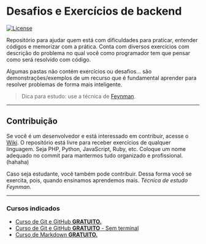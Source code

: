 # Desafios e Exercícios de backend
[![License](https://badgen.net/badge/license/MIT/blue)][license]

Repositório para ajudar quem está com dificuldades para praticar, entender códigos e memorizar com a prática. Conta com diversos exercícios com descrição do problema no qual você como programador tem que pensar como será resolvido com código.

Algumas pastas não contém exercícios ou desafios... são demonstrações/exemplos de um recurso que é fundamental aprender para resolver problemas de forma mais inteligente.

> Dica para estudo: use a técnica de [Feynman][feynman].

* * *

## Contribuição

Se você é um desenvolvedor e está interessado em contribuir, acesse o [Wiki][git-wiki].
O repositório está livre para receber exercícios de qualquer linguagem. Seja 
PHP, Python, JavaScript, Ruby, etc.
Coloque um nome adequado no commit para mantermos tudo organizado e profissional. (hahaha)

Caso seja estudante, você também pode contribuir. Dessa forma você se exercita, pois, quando ensinamos aprendemos mais. *Técnica de estudo Feynman.*

* * *
### Cursos indicados

- [Curso de Git e GitHub **GRATUITO.**][curso-gitGithub-guanabara]
- [Curso de Git e GitHub **GRATUITO** - Sem terminal][git-udemy]
- [Curso de Markdown **GRATUITO.**][markdown-udemy]

[markdown-udemy]: https://www.udemy.com/course/aprenda-markdown/
[git-wiki]: https://github.com/marcosviniciusid/DesafiosExercicios/wiki
[curso-gitGithub-guanabara]: https://www.udemy.com/course/git-e-github-para-iniciantes/
[git-udemy]: https://www.youtube.com/watch?v=xEKo29OWILE&list=PLHz_AreHm4dm7ZULPAmadvNhH6vk9oNZA
[feynman]: https://www.youtube.com/watch?v=TVHUs67kwRk
[license]: https://github.com/marcosviniciusid/DesafiosExercicios/blob/master/LICENSE.md